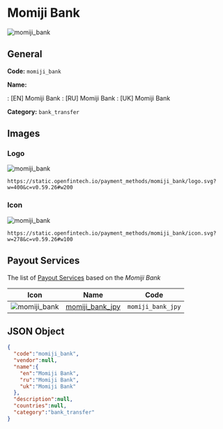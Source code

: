 
# Momiji Bank 
![momiji_bank](https://static.openfintech.io/payment_methods/momiji_bank/logo.svg?w=400&c=v0.59.26#w200)  

## General 
**Code:** `momiji_bank` 
 
**Name:** 
 
:	[EN] Momiji Bank 
:	[RU] Momiji Bank 
:	[UK] Momiji Bank 
 
**Category:** `bank_transfer` 
 

## Images 

### Logo 
![momiji_bank](https://static.openfintech.io/payment_methods/momiji_bank/logo.svg?w=400&c=v0.59.26#w200)  

```
https://static.openfintech.io/payment_methods/momiji_bank/logo.svg?w=400&c=v0.59.26#w200
```  

### Icon 
![momiji_bank](https://static.openfintech.io/payment_methods/momiji_bank/icon.svg?w=278&c=v0.59.26#w100)  

```
https://static.openfintech.io/payment_methods/momiji_bank/icon.svg?w=278&c=v0.59.26#w100
```  

## Payout Services 
 
The list of [Payout Services](/payout-services/) based on the _Momiji Bank_ 

|Icon|Name|Code| 
|:---:|:---:|:---:| 
|![momiji_bank](https://static.openfintech.io/payout_methods/momiji_bank/icon.svg?w=278&c=v0.59.26#w40) |[momiji_bank_jpy](/payout-services/momiji_bank_jpy/)|`momiji_bank_jpy`| 
 

## JSON Object 

```json
{
  "code":"momiji_bank",
  "vendor":null,
  "name":{
    "en":"Momiji Bank",
    "ru":"Momiji Bank",
    "uk":"Momiji Bank"
  },
  "description":null,
  "countries":null,
  "category":"bank_transfer"
}
```  
